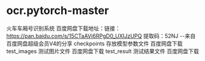 # ocr.pytorch-master
火车车厢号识别系统
百度网盘下载地址：链接：https://pan.baidu.com/s/15CTaAVi6RPgD0_UXIJzUPQ 提取码：52NJ 
--来自百度网盘超级会员V4的分享
checkpoints 存放模型参数文件 百度网盘下载
test_images 测试图片文件 百度网盘下载
test_result 测试结果文件 百度网盘下载
